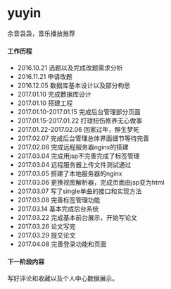 # yuyin
 余音袅袅，音乐播放推荐

#### 工作历程

* 2016.10.21 选题以及完成改题需求分析
* 2016.11.21 申请改题
* 2016.12.05 数据库基本设计以及部分构思
* 2017.01.10 完成数据库设计
* 2017.01.10 搭建工程
* 2017.01.10-2017.01.15 完成后台管理部分页面
* 2017.01.15-2017.01.22 打球扭伤修养无心做事
* 2017.01.22-2017.02.06 回家过年，醉生梦死
* 2017.02.07 完成后台管理总体界面细节等待完善
* 2017.02.08 完成远程服务器nginx的搭建
* 2017.03.04 完成用jsp不完善完成了标签管理
* 2017.03.04 远程服务器上传文件测试通过
* 2017.03.05 搭建了本地服务器的nginx
* 2017.03.06 更换视图解析器，完成页面由jsp变为html
* 2017.03.07 写了single单曲的接口和实现方法
* 2017.03.08 完善标签管理功能
* 2017.03.14 基本完成后台系统
* 2017.03.22 完成基本前台展示，开始写论文
* 2017.03.26 论文写完
* 2017.03.29 提交论文
* 2017.04.08 完善登录功能和页面

#### 下一阶段内容

写好评论和收藏以及个人中心数据展示。

